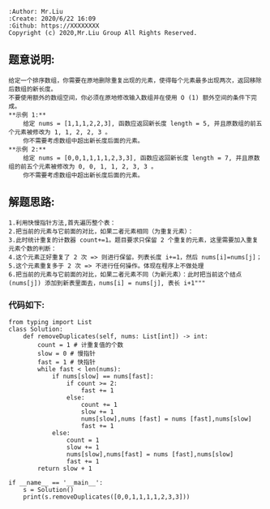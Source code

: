     :Author: Mr.Liu
    :Create: 2020/6/22 16:09
    :Github: https://XXXXXXXX
    Copyright (c) 2020,Mr.Liu Group All Rights Reserved.

## 题意说明:
    给定一个排序数组，你需要在原地删除重复出现的元素，使得每个元素最多出现两次，返回移除后数组的新长度。
    不要使用额外的数组空间，你必须在原地修改输入数组并在使用 O (1) 额外空间的条件下完成。
    **示例 1:**
        给定 nums = [1,1,1,2,2,3], 函数应返回新长度 length = 5, 并且原数组的前五个元素被修改为 1, 1, 2, 2, 3 。
        你不需要考虑数组中超出新长度后面的元素。
    **示例 2:**
        给定 nums = [0,0,1,1,1,1,2,3,3], 函数应返回新长度 length = 7, 并且原数组的前五个元素被修改为 0, 0, 1, 1, 2, 3, 3 。
        你不需要考虑数组中超出新长度后面的元素。

## 解题思路:
    1.利用快慢指针方法,首先遍历整个表：
    2.把当前的元素与它前面的对比，如果二者元素相同（为重复元素）：
    3.此时统计重复的计数器 count+=1。题目要求只保留 2 个重复的元素，这里需要加入重复元素个数的判断：
    4.这个元素正好重复了 2 次 => 则进行保留。列表长度 i+=1，然后 nums[i]=nums[j]；
    5.这个元素重复多于 2 次 => 不进行任何操作。体现在程序上不做处理
    6.把当前的元素与它前面的对比，如果二者元素不同（为新元素）：此时把当前这个结点 (nums[j]) 添加到新表里面去，nums[i] = nums[j], 表长 i+1"""

### 代码如下:
    from typing import List
    class Solution:
        def removeDuplicates(self, nums: List[int]) -> int:
            count = 1 # 计重复值的个数
            slow = 0 # 慢指针
            fast = 1 # 快指针
            while fast < len(nums):
                if nums[slow] == nums[fast]:
                    if count >= 2:
                        fast += 1
                    else:
                        count += 1
                        slow += 1
                        nums[slow],nums [fast] = nums [fast],nums[slow]
                        fast += 1
                else:
                    count = 1
                    slow += 1
                    nums[slow],nums[fast] = nums [fast],nums[slow]
                    fast += 1
            return slow + 1
    
    if __name__ == '__main__':
        s = Solution()
        print(s.removeDuplicates([0,0,1,1,1,1,2,3,3]))



